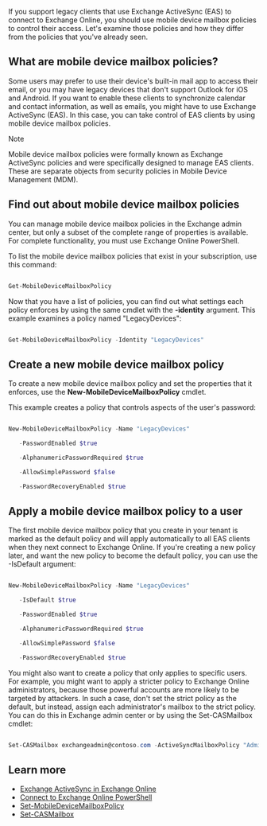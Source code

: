 If you support legacy clients that use Exchange ActiveSync (EAS) to connect to Exchange Online, you should use mobile device mailbox policies to control their access. Let's examine those policies and how they differ from the policies that you've already seen. 

## What are mobile device mailbox policies? 

Some users may prefer to use their device's built-in mail app to access their email, or you may have legacy devices that don't support Outlook for iOS and Android. If you want to enable these clients to synchronize calendar and contact information, as well as emails, you might have to use Exchange ActiveSync (EAS). In this case, you can take control of EAS clients by using mobile device mailbox policies. 

>[!NOTE] 
> Mobile device mailbox policies were formally known as Exchange ActiveSync policies and were specifically designed to manage EAS clients. These are separate objects from security policies in Mobile Device Management (MDM). 

## Find out about mobile device mailbox policies 

You can manage mobile device mailbox policies in the Exchange admin center, but only a subset of the complete range of properties is available. For complete functionality, you must use Exchange Online PowerShell. 

To list the mobile device mailbox policies that exist in your subscription, use this command: 

``` powershell 

Get-MobileDeviceMailboxPolicy 

``` 

Now that you have a list of policies, you can find out what settings each policy enforces by using the same cmdlet with the **-identity** argument. This example examines a policy named "LegacyDevices": 

``` powershell 

Get-MobileDeviceMailboxPolicy -Identity "LegacyDevices" 

```  

## Create a new mobile device mailbox policy 

To create a new mobile device mailbox policy and set the properties that it enforces, use the **New-MobileDeviceMailboxPolicy** cmdlet.  

This example creates a policy that controls aspects of the user's password: 

``` powershell 

New-MobileDeviceMailboxPolicy -Name "LegacyDevices"  

   -PasswordEnabled $true 

   -AlphanumericPasswordRequired $true 

   -AllowSimplePassword $false 

   -PasswordRecoveryEnabled $true 

``` 

## Apply a mobile device mailbox policy to a user 

The first mobile device mailbox policy that you create in your tenant is marked as the default policy and will apply automatically to all EAS clients when they next connect to Exchange Online. If you're creating a new policy later, and want the new policy to become the default policy, you can use the -IsDefault argument: 

``` powershell 

New-MobileDeviceMailboxPolicy -Name "LegacyDevices"  

   -IsDefault $true 

   -PasswordEnabled $true 

   -AlphanumericPasswordRequired $true 

   -AllowSimplePassword $false 

   -PasswordRecoveryEnabled $true 

``` 

You might also want to create a policy that only applies to specific users. For example, you might want to apply a stricter policy to Exchange Online administrators, because those powerful accounts are more likely to be targeted by attackers. In such a case, don't set the strict policy as the default, but instead, assign each administrator's mailbox to the strict policy. You can do this in Exchange admin center or by using the Set-CASMailbox cmdlet: 

``` powershell 

Set-CASMailbox exchangeadmin@contoso.com -ActiveSyncMailboxPolicy "AdminPolicy" 

``` 

## Learn more 

- [Exchange ActiveSync in Exchange Online](/exchange/clients-and-mobile-in-exchange-online/exchange-activesync/exchange-activesync?azure-portal=true) 
- [Connect to Exchange Online PowerShell](/powershell/exchange/exchange-online/connect-to-exchange-online-powershell/connect-to-exchange-online-powershell?azure-portal=true) 
- [Set-MobileDeviceMailboxPolicy](/powershell/module/exchange/devices/set-mobiledevicemailboxpolicy?azure-portal=true) 
- [Set-CASMailbox](/powershell/module/exchange/client-access/set-casmailbox?azure-portal=true) 
